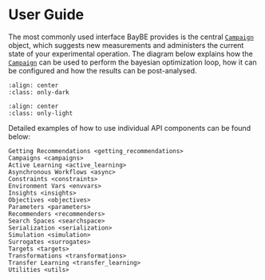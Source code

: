 # User Guide

The most commonly used interface BayBE provides is the central 
[`Campaign`](baybe.campaign.Campaign) object,
which suggests new measurements and administers the current state of 
your experimental operation. The diagram below explains how the 
[`Campaign`](baybe.campaign.Campaign) can be used to perform 
the bayesian optimization loop, how it can be configured and 
how the results can be post-analysed.

```{image} ../_static/api_overview_dark.svg
:align: center
:class: only-dark
```

```{image} ../_static/api_overview_light.svg
:align: center
:class: only-light
```

Detailed examples of how to use individual API components can be found below:

```{toctree}
Getting Recommendations <getting_recommendations>
Campaigns <campaigns>
Active Learning <active_learning>
Asynchronous Workflows <async>
Constraints <constraints>
Environment Vars <envvars>
Insights <insights>
Objectives <objectives>
Parameters <parameters>
Recommenders <recommenders>
Search Spaces <searchspace>
Serialization <serialization>
Simulation <simulation>
Surrogates <surrogates>
Targets <targets>
Transformations <transformations>
Transfer Learning <transfer_learning>
Utilities <utils>
```